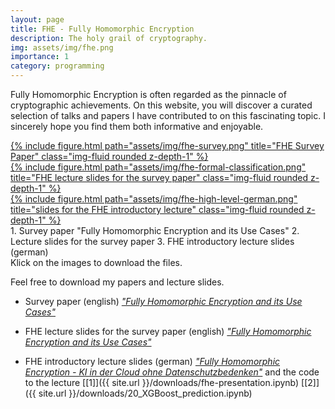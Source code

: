 ```yaml
---
layout: page
title: FHE - Fully Homomorphic Encryption
description: The holy grail of cryptography.
img: assets/img/fhe.png
importance: 1
category: programming
---
```


Fully Homomorphic Encryption is often regarded as the pinnacle of cryptographic achievements. On this website, you will discover a curated selection of talks and papers I have contributed to on this fascinating topic. I sincerely hope you find them both informative and enjoyable.

<div class="row">
    <div class="col-sm mt-3 mt-md-0">
        <a href="/assets/pdf/fhe-survey.pdf" download>
            {% include figure.html path="assets/img/fhe-survey.png" title="FHE Survey Paper" class="img-fluid rounded z-depth-1" %}
        </a>
    </div>
    <div class="col-sm mt-3 mt-md-0">
        <a href="/assets/pdf/slides-fhe-use-cases-without-notes.pdf" download>
            {% include figure.html path="assets/img/fhe-formal-classification.png" title="FHE lecture slides for the survey paper" class="img-fluid rounded z-depth-1" %}
        </a>
    </div>
    <div class="col-sm mt-3 mt-md-0">
        <a href="/assets/pdf/slides-fhe-introduction-german.pdf" download>
            {% include figure.html path="assets/img/fhe-high-level-german.png" title="slides for the FHE introductory lecture" class="img-fluid rounded z-depth-1" %}
        </a>
    </div>
</div>
<div class="caption">
1. Survey paper "Fully Homomorphic Encryption and its Use Cases"
2. Lecture slides for the survey paper
3. FHE introductory lecture slides (german)<br>
Klick on the images to download the files.
</div>

Feel free to download my papers and lecture slides.

- Survey paper (english) <a href="/assets/pdf/fhe-survey.pdf" download><i>"Fully Homomorphic Encryption and its Use Cases"</i></a>

- FHE lecture slides for the survey paper (english)  <a href="/assets/pdf/slides-fhe-use-cases-without-notes.pdf" download><i>"Fully Homomorphic Encryption and its Use Cases"</i></a>

- FHE introductory lecture slides (german) <a href="/assets/pdf/slides-fhe-introduction-german.pdf" download><i>"Fully Homomorphic Encryption - KI in der Cloud ohne Datenschutzbedenken"</i></a> and  the code to the lecture [[1]]({{ site.url }}/downloads/fhe-presentation.ipynb) [[2]]({{ site.url }}/downloads/20_XGBoost_prediction.ipynb)
